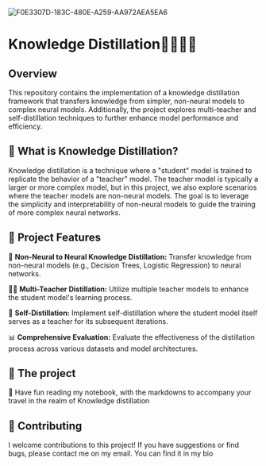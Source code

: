 ![F0E3307D-183C-480E-A259-AA972AEA5EA6](https://github.com/user-attachments/assets/14cab13e-2477-471a-8735-61f213ad352d)
# Knowledge Distillation🧠👨🏻‍🏫
## Overview
This repository contains the implementation of a knowledge distillation framework that transfers knowledge from simpler, non-neural models to complex neural models. Additionally, the project explores multi-teacher and self-distillation techniques to further enhance model performance and efficiency.

## 🤖 What is Knowledge Distillation?
Knowledge distillation is a technique where a "student" model is trained to replicate the behavior of a "teacher" model. The teacher model is typically a larger or more complex model, but in this project, we also explore scenarios where the teacher models are non-neural models. The goal is to leverage the simplicity and interpretability of non-neural models to guide the training of more complex neural networks.

## 🌟 Project Features
🔄 **Non-Neural to Neural Knowledge Distillation:** Transfer knowledge from non-neural models (e.g., Decision Trees, Logistic Regression) to neural networks.

👩‍🏫 **Multi-Teacher Distillation:** Utilize multiple teacher models to enhance the student model's learning process.

🔁 **Self-Distillation:** Implement self-distillation where the student model itself serves as a teacher for its subsequent iterations.

📊 **Comprehensive Evaluation:** Evaluate the effectiveness of the distillation process across various datasets and model architectures.

## 🚀 The project
📓 Have fun reading my notebook, with the markdowns to accompany your travel in the realm of Knowledge distillation

## 🤝 Contributing
I welcome contributions to this project! If you have suggestions or find bugs, please contact me on my email. You can find it in my bio
